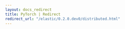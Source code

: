 ```yaml
---
layout: docs_redirect
title: PyTorch | Redirect
redirect_url: "/elastic/0.2.0.dev0/distributed.html"
---
```

